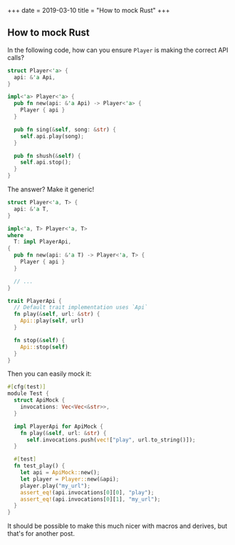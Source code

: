 +++
date = 2019-03-10
title = "How to mock Rust"
+++

## How to mock Rust

In the following code, how can you ensure `Player` is making the correct API calls?

```rs
struct Player<'a> {
  api: &'a Api,
}

impl<'a> Player<'a> {
  pub fn new(api: &'a Api) -> Player<'a> {
    Player { api }
  }

  pub fn sing(&self, song: &str) {
    self.api.play(song);
  }

  pub fn shush(&self) {
    self.api.stop();
  }
}
```

The answer? Make it generic!

```rs
struct Player<'a, T> {
  api: &'a T,
}

impl<'a, T> Player<'a, T>
where
  T: impl PlayerApi,
{
  pub fn new(api: &'a T) -> Player<'a, T> {
    Player { api }
  }

  // ...
}

trait PlayerApi {
  // Default trait implementation uses `Api`
  fn play(&self, url: &str) {
    Api::play(self, url)
  }

  fn stop(&self) {
    Api::stop(self)
  }
}
```

Then you can easily mock it:

```rs
#[cfg(test)]
module Test {
  struct ApiMock {
    invocations: Vec<Vec<&str>>,
  }

  impl PlayerApi for ApiMock {
    fn play(&self, url: &str) {
      self.invocations.push(vec!["play", url.to_string()]);
  }

  #[test]
  fn test_play() {
    let api = ApiMock::new();
    let player = Player::new(&api);
    player.play("my_url");
    assert_eq!(api.invocations[0][0], "play");
    assert_eq!(api.invocations[0][1], "my_url");
  }
}
```

It should be possible to make this much nicer with macros and derives, but
that's for another post.
